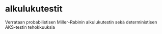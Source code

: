 # alkulukutestit
Verrataan probabilistisen Miller-Rabinin alkulukutestin sekä deterministisen AKS-testin tehokkuuksia
